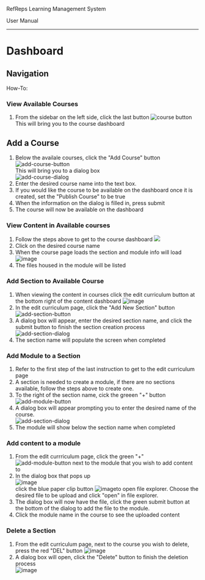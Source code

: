 RefReps Learning Management System

User Manual

----------

# Dashboard

## Navigation
How-To:

### View Available Courses 

1. From the sidebar on the left side, click the last button ![course button](https://github.com/mkidd04/RefReps-Education/blob/main/Documentation/course_icon.png)<br> 
   This will bring you to the course dashboard
   
## Add a Course 

1. Below the availale courses, click the "Add Course" button ![add-course-button](https://github.com/mkidd04/RefReps-Education/blob/main/Documentation/add_course_button.png)<br>
   This will bring you to a dialog box<br>
   ![add-course-dialog](https://github.com/mkidd04/RefReps-Education/blob/main/Documentation/Add-course-dialog.png)<br>
2. Enter the desired course name into the text box.
3. If you would like the course to be available on the dashboard once it is created, set the "Publish Course" to be true
4. When the information on the dialog is filled in, press submit 
5. The course will now be available on the dashboard

### View Content in Available courses

1. Follow the steps above to get to the course dashboard 
![](https://github.com/mkidd04/RefReps-Education/blob/main/Documentation/course-dashboard.png)
2. Click on the desired course name
3. When the course page loads the section and module info will load
![image](https://user-images.githubusercontent.com/29185972/140863619-6613ac74-a31d-4a18-9c67-6f2e1e0d40c9.png)
4. The files housed in the module will be listed

### Add Section to Available Course
1. When viewing the content in courses click the edit curriculum button at the bottom right of the content dashboard ![image](https://user-images.githubusercontent.com/29185972/140863830-b77c8e08-c09d-44d9-861f-3a9ef56dcb78.png)
2. In the edit curriculum page, click the "Add New Section" button ![add-section-button](https://github.com/mkidd04/RefReps-Education/blob/main/Documentation/add-section-button.png)
3. A dialog box will appear, enter the desired section name, and click the submit button to finish the section creation process <br> ![add-section-dialog](https://github.com/mkidd04/RefReps-Education/blob/main/Documentation/add-section-dialog.png)
4. The section name will populate the screen when completed

### Add Module to a Section
1. Refer to the first step of the last instruction to get to the edit curriculum page
2. A section is needed to create a module, if there are no sections available, follow the steps above to create one.
3. To the right of the section name, cick the greeen "+" button ![add-module-button](https://github.com/mkidd04/RefReps-Education/blob/main/Documentation/add-module-button.png)
4. A dialog box will appear prompting you to enter the desired name of the course. <br> ![add-section-dialog](https://github.com/mkidd04/RefReps-Education/blob/main/Documentation/add-section-dialog.png)<br>
5. The module will show below the section name when completed

### Add content to a module
1. From the edit currriculum page, click the green "+" ![add-module-button](https://github.com/mkidd04/RefReps-Education/blob/main/Documentation/add-module-button.png) next to the module that you wish to add content to
2. In the dialog box that pops up<br>  ![image](https://github.com/mkidd04/RefReps-Education/blob/main/Documentation/add-content-dialog.png) <br>click the blue paper clip button ![image](https://github.com/mkidd04/RefReps-Education/blob/main/Documentation/add-file-button.png)to open file explorer. Choose the desired file to be upload and click "open" in file explorer. 
3. The dialog box will now have the file, click the green submit button at the bottom of the dialog to add the file to the module.
4. Click the module name in the course to see the uploaded content

### Delete a Section 
1. From the edit curriculum page, next to the course you wish to delete, press the red "DEL" button ![image](https://github.com/mkidd04/RefReps-Education/blob/main/Documentation/delete-button.png)
2. A dialog box will open, click the "Delete" button to finish the deletion process <br> ![image](https://github.com/mkidd04/RefReps-Education/blob/main/Documentation/delete-section-dialog.png)

